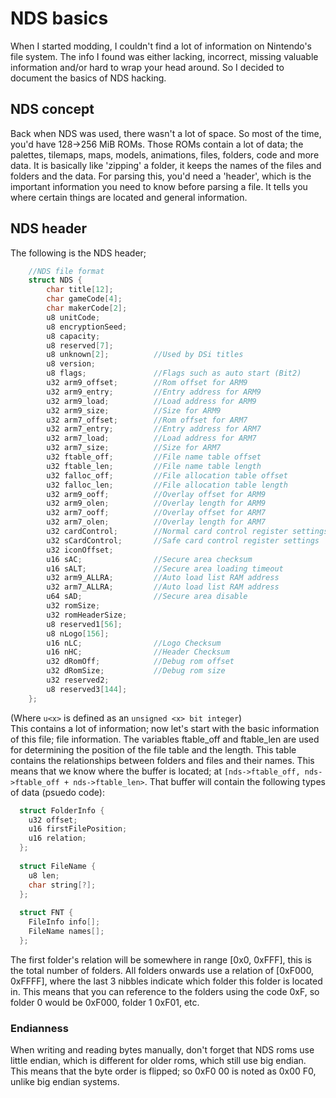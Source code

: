 # NDS basics
When I started modding, I couldn't find a lot of information on Nintendo's file system. 
The info I found was either lacking, incorrect, missing valuable information and/or hard to wrap your head around.
So I decided to document the basics of NDS hacking.
## NDS concept
Back when NDS was used, there wasn't a lot of space. So most of the time, you'd have 128->256 MiB ROMs.
Those ROMs contain a lot of data; the palettes, tilemaps, maps, models, animations, files, folders, code and more data.
It is basically like 'zipping' a folder, it keeps the names of the files and folders and the data.
For parsing this, you'd need a 'header', which is the important information you need to know before parsing a file. 
It tells you where certain things are located and general information.
## NDS header
The following is the NDS header;
```cpp
  	//NDS file format
	struct NDS {
		char title[12];
		char gameCode[4];
		char makerCode[2];
		u8 unitCode;
		u8 encryptionSeed;
		u8 capacity;
		u8 reserved[7];
		u8 unknown[2];			//Used by DSi titles
		u8 version;
		u8 flags;				//Flags such as auto start (Bit2)
		u32 arm9_offset;		//Rom offset for ARM9
		u32 arm9_entry;			//Entry address for ARM9
		u32 arm9_load;			//Load address for ARM9
		u32 arm9_size;			//Size for ARM9
		u32 arm7_offset;		//Rom offset for ARM7
		u32 arm7_entry;			//Entry address for ARM7
		u32 arm7_load;			//Load address for ARM7
		u32 arm7_size;			//Size for ARM7
		u32 ftable_off;			//File name table offset
		u32 ftable_len;			//File name table length
		u32 falloc_off;			//File allocation table offset
		u32 falloc_len;			//File allocation table length
		u32 arm9_ooff;			//Overlay offset for ARM9
		u32 arm9_olen;			//Overlay length for ARM9
		u32 arm7_ooff;			//Overlay offset for ARM7
		u32 arm7_olen;			//Overlay length for ARM7
		u32 cardControl;		//Normal card control register settings
		u32 sCardControl;		//Safe card control register settings
		u32 iconOffset;
		u16 sAC;				//Secure area checksum
		u16 sALT;				//Secure area loading timeout
		u32 arm9_ALLRA;			//Auto load list RAM address
		u32 arm7_ALLRA;			//Auto load list RAM address
		u64 sAD;				//Secure area disable
		u32 romSize;
		u32 romHeaderSize;
		u8 reserved1[56];
		u8 nLogo[156];
		u16 nLC;				//Logo Checksum
		u16 nHC;				//Header Checksum
		u32 dRomOff;			//Debug rom offset
		u32 dRomSize;			//Debug rom size
		u32 reserved2;
		u8 reserved3[144];
	};
```
(Where `u<x>` is defined as an `unsigned <x> bit integer`)  
This contains a lot of information; now let's start with the basic information of this file; file information.
The variables ftable_off and ftable_len are used for determining the position of the file table and the length. 
This table contains the relationships between folders and files and their names.
This means that we know where the buffer is located; at `[nds->ftable_off, nds->ftable_off + nds->ftable_len>`.
That buffer will contain the following types of data (psuedo code):
```cpp
  struct FolderInfo {
    u32 offset;
    u16 firstFilePosition;
    u16 relation;
  };
  
  struct FileName {
    u8 len;
    char string[?];
  };
  
  struct FNT {
    FileInfo info[];
    FileName names[];
  };
```
The first folder's relation will be somewhere in range [0x0, 0xFFF], this is the total number of folders. 
All folders onwards use a relation of [0xF000, 0xFFFF], where the last 3 nibbles indicate which folder this folder is located in.
This means that you can reference to the folders using the code 0xF<id>, so folder 0 would be 0xF000, folder 1 0xF01, etc.
### Endianness
When writing and reading bytes manually, don't forget that NDS roms use little endian, which is different for older roms, which still use big endian. This means that the byte order is flipped; so 0xF0 00 is noted as 0x00 F0, unlike big endian systems.
